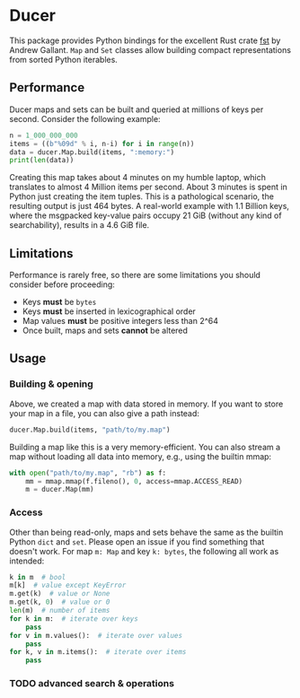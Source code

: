 # Ducer

This package provides Python bindings for the excellent Rust crate
[fst](https://github.com/BurntSushi/fst) by Andrew Gallant.
`Map` and `Set` classes allow building compact representations from sorted
Python iterables.



## Performance

Ducer maps and sets can be built and queried at millions of keys per second.
Consider the following example:

```Python
n = 1_000_000_000
items = ((b"%09d" % i, n-i) for i in range(n))
data = ducer.Map.build(items, ":memory:")
print(len(data))
```

Creating this map takes about 4 minutes on my humble laptop,
which translates to almost 4 Million items per second.
About 3 minutes is spent in Python just creating the item tuples.
This is a pathological scenario, the resulting output is just 464 bytes.
A real-world example with 1.1 Billion keys, where the msgpacked
key-value pairs occupy 21 GiB (without any kind of searchability),
results in a 4.6 GiB file.



## Limitations

Performance is rarely free,
so there are some limitations you should consider before proceeding:

* Keys **must** be `bytes`
* Keys **must** be inserted in lexicographical order
* Map values **must** be positive integers less than 2^64
* Once built, maps and sets **cannot** be altered



## Usage

### Building & opening

Above, we created a map with data stored in memory.
If you want to store your map in a file, you can also give a path instead:

```Python
ducer.Map.build(items, "path/to/my.map")
```

Building a map like this is a very memory-efficient.
You can also stream a map without loading all data into memory,
e.g., using the builtin mmap:

```Python
with open("path/to/my.map", "rb") as f:
    mm = mmap.mmap(f.fileno(), 0, access=mmap.ACCESS_READ)
    m = ducer.Map(mm)
```

### Access

Other than being read-only, maps and sets behave the same as the builtin
Python `dict` and `set`.
Please open an issue if you find something that doesn't work.
For map `m: Map` and key `k: bytes`, the following all work as intended:

```Python
k in m  # bool
m[k]  # value except KeyError
m.get(k)  # value or None
m.get(k, 0)  # value or 0
len(m)  # number of items
for k in m:  # iterate over keys
    pass
for v in m.values():  # iterate over values
    pass
for k, v in m.items():  # iterate over items
    pass
```

### TODO advanced search & operations
